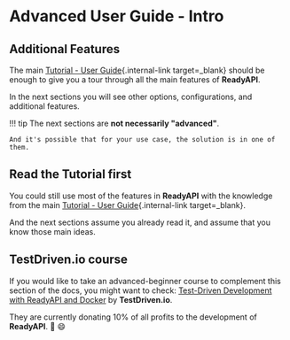 # Advanced User Guide - Intro

## Additional Features

The main [Tutorial - User Guide](../tutorial/){.internal-link target=_blank} should be enough to give you a tour through all the main features of **ReadyAPI**.

In the next sections you will see other options, configurations, and additional features.

!!! tip
    The next sections are **not necessarily "advanced"**.

    And it's possible that for your use case, the solution is in one of them.

## Read the Tutorial first

You could still use most of the features in **ReadyAPI** with the knowledge from the main [Tutorial - User Guide](../tutorial/){.internal-link target=_blank}.

And the next sections assume you already read it, and assume that you know those main ideas.

## TestDriven.io course

If you would like to take an advanced-beginner course to complement this section of the docs, you might want to check: <a href="https://testdriven.io/courses/tdd-readyapi/" class="external-link" target="_blank">Test-Driven Development with ReadyAPI and Docker</a> by **TestDriven.io**.

They are currently donating 10% of all profits to the development of **ReadyAPI**. 🎉 😄
